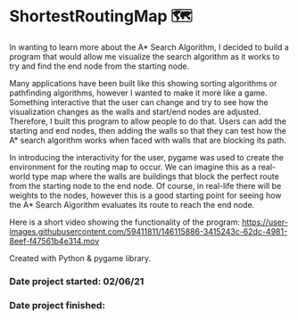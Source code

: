 # ShortestRoutingMap 🗺️

In wanting to learn more about the A* Search Algorithm, I decided to build a program that would allow me visualize the search algorithm as it works to try and find the end node from the starting node.


Many applications have been built like this showing sorting algorithms or pathfinding algorithms, however I wanted to make it more like a game. Something interactive that the user can change and try to see how the visualization changes as the walls and start/end nodes are adjusted. Therefore, I built this program to allow people to do that. Users can add the starting and end nodes, then adding the walls so that they can test how the A* search algorithm works when faced with walls that are blocking its path.


In introducing the interactivity for the user, pygame was used to create the environment for the routing map to occur. We can imagine this as a real-world type map where the walls are buildings that block the perfect route from the starting node to the end node. Of course, in real-life there will be weights to the nodes, however this is a good starting point for seeing how the A* Search Algorithm evaluates its route to reach the end node.

Here is a short video showing the functionality of the program:
https://user-images.githubusercontent.com/59411811/146115886-3415243c-62dc-4981-8eef-f47561b4e314.mov



Created with Python & pygame library.



### Date project started: 02/06/21
### Date project finished: 
